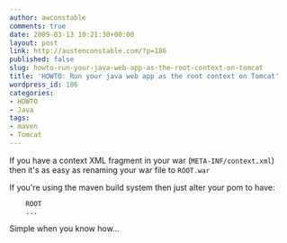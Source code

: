 ```yaml
---
author: awconstable
comments: true
date: 2009-03-13 10:21:30+00:00
layout: post
link: http://austenconstable.com/?p=186
published: false
slug: howto-run-your-java-web-app-as-the-root-context-on-tomcat
title: 'HOWTO: Run your java web app as the root context on Tomcat'
wordpress_id: 186
categories:
- HOWTO
- Java
tags:
- maven
- Tomcat
---
```


If you have a context XML fragment in your war (`META-INF/context.xml`) then it's as easy as renaming your war file to `ROOT.war`

If you're using the maven build system then just alter your pom to have:

    
    
    	ROOT
    	...


Simple when you know how...
